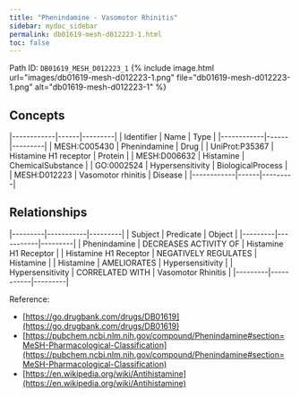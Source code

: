```yaml
---
title: "Phenindamine - Vasomotor Rhinitis"
sidebar: mydoc_sidebar
permalink: db01619-mesh-d012223-1.html
toc: false 
---
```



Path ID: `DB01619_MESH_D012223_1`
{% include image.html url="images/db01619-mesh-d012223-1.png" file="db01619-mesh-d012223-1.png" alt="db01619-mesh-d012223-1" %}

## Concepts

|------------|------|---------|
| Identifier | Name | Type    |
|------------|------|---------|
| MESH:C005430 | Phenindamine | Drug |
| UniProt:P35367 | Histamine H1 receptor | Protein |
| MESH:D006632 | Histamine | ChemicalSubstance |
| GO:0002524 | Hypersensitivity | BiologicalProcess |
| MESH:D012223 | Vasomotor rhinitis | Disease |
|------------|------|---------|

## Relationships

|---------|-----------|---------|
| Subject | Predicate | Object  |
|---------|-----------|---------|
| Phenindamine | DECREASES ACTIVITY OF | Histamine H1 Receptor |
| Histamine H1 Receptor | NEGATIVELY REGULATES | Histamine |
| Histamine | AMELIORATES | Hypersensitivity |
| Hypersensitivity | CORRELATED WITH | Vasomotor Rhinitis |
|---------|-----------|---------|

Reference: 
  - [https://go.drugbank.com/drugs/DB01619](https://go.drugbank.com/drugs/DB01619)
  - [https://pubchem.ncbi.nlm.nih.gov/compound/Phenindamine#section=MeSH-Pharmacological-Classification](https://pubchem.ncbi.nlm.nih.gov/compound/Phenindamine#section=MeSH-Pharmacological-Classification)
  - [https://en.wikipedia.org/wiki/Antihistamine](https://en.wikipedia.org/wiki/Antihistamine)
